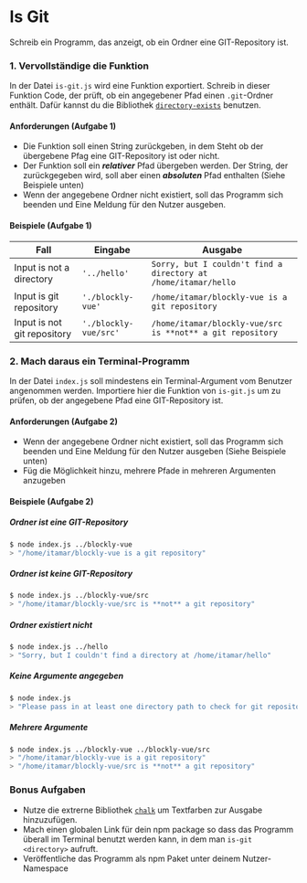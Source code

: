 # Is Git

Schreib ein Programm, das anzeigt, ob ein Ordner eine GIT-Repository ist.

### 1. Vervollständige die Funktion

In der Datei `is-git.js` wird eine Funktion exportiert. Schreib in dieser Funktion Code, der prüft, ob ein angegebener Pfad einen `.git`-Ordner enthält. Dafür kannst du die Bibliothek [`directory-exists`](https://www.npmjs.com/package/directory-exists) benutzen.

#### Anforderungen (Aufgabe 1)

* Die Funktion soll einen String zurückgeben, in dem Steht ob der übergebene Pfag eine GIT-Repository ist oder nicht.
* Der Funktion soll ein **_relativer_** Pfad übergeben werden. Der String, der zurückgegeben wird, soll aber einen **_absoluten_** Pfad enthalten (Siehe Beispiele unten)
* Wenn der angegebene Ordner nicht existiert, soll das Programm sich beenden und Eine Meldung für den Nutzer ausgeben.

#### Beispiele (Aufgabe 1)

| Fall | Eingabe | Ausgabe |
|------|-------|--------|
| Input is not a directory | `'../hello'` | `Sorry, but I couldn't find a directory at /home/itamar/hello` |
| Input is git repository | `'./blockly-vue'` | `/home/itamar/blockly-vue is a git repository` |
| Input is not git repository | `'./blockly-vue/src'` | `/home/itamar/blockly-vue/src is **not** a git repository` |

### 2. Mach daraus ein Terminal-Programm

In der Datei `index.js` soll mindestens ein Terminal-Argument vom Benutzer angenommen werden. Importiere hier die Funktion von `is-git.js` um zu prüfen, ob der angegebene Pfad eine GIT-Repository ist.

#### Anforderungen (Aufgabe 2)

* Wenn der angegebene Ordner nicht existiert, soll das Programm sich beenden und Eine Meldung für den Nutzer ausgeben (Siehe Beispiele unten)
* Füg die Möglichkeit hinzu, mehrere Pfade in mehreren Argumenten anzugeben

#### Beispiele (Aufgabe 2)

##### Ordner ist eine GIT-Repository

```bash
$ node index.js ../blockly-vue
> "/home/itamar/blockly-vue is a git repository"
```

##### Ordner ist keine GIT-Repository

```bash
$ node index.js ../blockly-vue/src
> "/home/itamar/blockly-vue/src is **not** a git repository"
```

##### Ordner existiert nicht

```bash
$ node index.js ../hello
> "Sorry, but I couldn't find a directory at /home/itamar/hello"
```

##### Keine Argumente angegeben

```bash
$ node index.js
> "Please pass in at least one directory path to check for git repositories"
```

##### Mehrere Argumente

```bash
$ node index.js ../blockly-vue ../blockly-vue/src
> "/home/itamar/blockly-vue is a git repository"
> "/home/itamar/blockly-vue/src is **not** a git repository"
```

### Bonus Aufgaben

* Nutze die extrerne Bibliothek [`chalk`](https://www.npmjs.com/package/chalk) um Textfarben zur Ausgabe hinzuzufügen.
* Mach einen globalen Link für dein npm package so dass das Programm überall im Terminal benutzt werden kann, in dem man `is-git <directory>` aufruft.
* Veröffentliche das Programm als npm Paket unter deinem Nutzer-Namespace